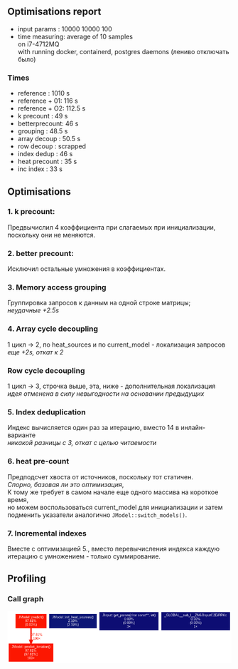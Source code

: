 ## Optimisations report

- input params  : 10000 10000 100
- time measuring: average of 10 samples  
on i7-4712MQ  
with running docker, containerd, postgres daemons (лениво отключать было)

### Times
- reference     :  1010 s
- reference + 01:   116 s
- reference + O2: 112.5 s
- k precount    :    49 s
- betterprecount:    46 s
- grouping      :  48.5 s
- array decoup  :  50.5 s
- row decoup    : scrapped
- index dedup   :    46 s
- heat precount :    35 s
- inc index     :    33 s

## Optimisations

### 1. k precount:

Предвычислил 4 коэффициента при слагаемых при инициализации, поскольку они не меняются.

### 2. better precount:

Исключил остальные умножения в коэффициентах.

### 3. Memory access grouping

Группировка запросов к данным на одной строке матрицы;  
*неудачные +2.5s*

### 4. Array cycle decoupling

1 цикл -> 2, по heat_sources и по current_model - локализация запросов  
*еще +2s, откат к 2*

### Row cycle decoupling

1 цикл -> 3, строчка выше, эта, ниже - дополнительная локализация  
*идея отменена в силу невыгодности на основании предыдущих*

### 5. Index deduplication

Индекс вычисляется один раз за итерацию, вместо 14 в инлайн-варианте  
*никакой разницы с 3, откат с целью читаемости*

### 6. heat pre-count

Предподсчет хвоста от источников, поскольку тот статичен.  
*Спорно, базовая ли это оптимизация*,   
К тому же требует в самом начале еще одного массива на короткое время,  
но можем воспользоваться current_model для инициализации и затем подменить указатели аналогично `JModel::switch_models()`.

### 7. Incremental indexes

Вместе с оптимизацией 5., вместо перевычисления индекса каждую итерацию с умножением - только суммирование.

## Profiling

### Call graph
![call graph](gprof-profile/callgraph.png?raw=true "Call graph")